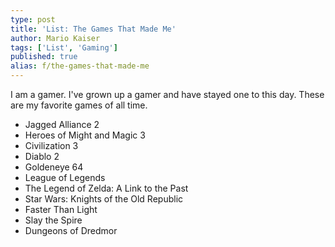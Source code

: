 ```yaml
---
type: post
title: 'List: The Games That Made Me'
author: Mario Kaiser
tags: ['List', 'Gaming']
published: true
alias: f/the-games-that-made-me
---
```


<!-- TODO: write short paragraph about each! -->

I am a gamer. I've grown up a gamer and have stayed one to this day. These are my favorite games of all time.

- Jagged Alliance 2
- Heroes of Might and Magic 3
- Civilization 3
- Diablo 2
- Goldeneye 64
- League of Legends
- The Legend of Zelda: A Link to the Past
- Star Wars: Knights of the Old Republic
- Faster Than Light
- Slay the Spire
- Dungeons of Dredmor

